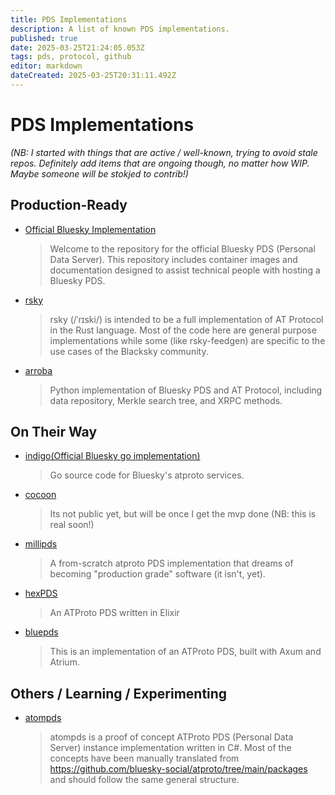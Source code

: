 ```yaml
---
title: PDS Implementations
description: A list of known PDS implementations.
published: true
date: 2025-03-25T21:24:05.053Z
tags: pds, protocol, github
editor: markdown
dateCreated: 2025-03-25T20:31:11.492Z
---
```


# PDS Implementations

*(NB: I started with things that are active / well-known, trying to avoid stale repos. Definitely add items that are ongoing though, no matter how WIP. Maybe someone will be stokjed to contrib!)*


## Production-Ready

- [Official Bluesky Implementation](https://github.com/bluesky-social/pds)
  > Welcome to the repository for the official Bluesky PDS (Personal Data Server). This repository includes container images and documentation designed to assist technical people with hosting a Bluesky PDS.
- [rsky](https://github.com/blacksky-algorithms/rsky)
  > rsky (/ˈrɪski/) is intended to be a full implementation of AT Protocol in the Rust language. Most of the code here are general purpose implementations while some (like rsky-feedgen) are specific to the use cases of the Blacksky community.
- [arroba](https://github.com/snarfed/arroba)
  > Python implementation of Bluesky PDS and AT Protocol, including data repository, Merkle search tree, and XRPC methods.


## On Their Way 

- [indigo(Official Bluesky go implementation)](https://github.com/bluesky-social/indigo/tree/main/pds)
  > Go source code for Bluesky's atproto services.
- [cocoon](https://github.com/haileyok/cocoon)
  > Its not public yet, but will be once I get the mvp done (NB: this is real soon!)
- [millipds](https://github.com/DavidBuchanan314/millipds)
  > A from-scratch atproto PDS implementation that dreams of becoming "production grade" software (it isn't, yet).
- [hexPDS](https://github.com/NetWatchInc/hexpds)
  > An ATProto PDS written in Elixir
- [bluepds](https://github.com/DrChat/bluepds)
  > This is an implementation of an ATProto PDS, built with Axum and Atrium.


## Others / Learning / Experimenting

- [atompds](https://github.com/PassiveModding/atompds)
  > atompds is a proof of concept ATProto PDS (Personal Data Server) instance implementation written in C#. Most of the concepts have been manually translated from https://github.com/bluesky-social/atproto/tree/main/packages and should follow the same general structure.
